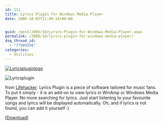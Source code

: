 ```yaml
---
id: 111
title: Lyrics Plugin for Windows Media Player
date: 2006-10-03T11:49:14+00:00


guid: /post/2006/10/Lyrics-Plugin-for-Windows-Media-Player.aspx
permalink: /2006/10/lyrics-plugin-for-windows-media-player/
dsq_thread_id:
  - "77989356"
categories:
  - Utilities
---
```

<p><a href="http://lyricsplugin.com/"><img alt="Lyricspluginlogo" src="http://www.merill.net/wp-content/uploads/contentbinary/lyricspluginlogo.gif" border="0" /></a></p>
<p><img alt="Lyricsplugin" src="http://www.merill.net/wp-content/uploads/contentbinary/lyricsplugin_small.jpg" border="0" /></p>
<p>from <a href="http://www.lifehacker.com/software/download/download-of-the-day-lyrics-plugin-windows-204482.php">Lifehacker</a>: Lyrics Plugin is a piece of software tailored for music fans. To put it simply - it is an add-on to view lyrics in WinAmp or Windows Media Player. No more searching for lyrics. Just start listening to your favourite songs and lyrics will be displayed automatically. Oh, and if lyrics is not found, you can add it yourself :) </p>
<p>[<a href="http://lyricsplugin.com/">Download</a>]</p>